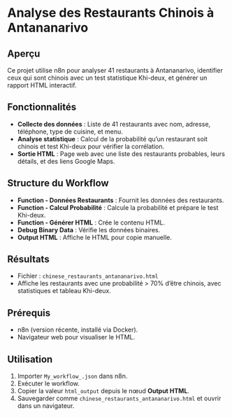 # Analyse des Restaurants Chinois à Antananarivo

## Aperçu
Ce projet utilise n8n pour analyser 41 restaurants à Antananarivo, identifier ceux qui sont chinois avec un test statistique Khi-deux, et générer un rapport HTML interactif.

## Fonctionnalités
- **Collecte des données** : Liste de 41 restaurants avec nom, adresse, téléphone, type de cuisine, et menu.
- **Analyse statistique** : Calcul de la probabilité qu’un restaurant soit chinois et test Khi-deux pour vérifier la corrélation.
- **Sortie HTML** : Page web avec une liste des restaurants probables, leurs détails, et des liens Google Maps.

## Structure du Workflow
- **Function - Données Restaurants** : Fournit les données des restaurants.
- **Function - Calcul Probabilité** : Calcule la probabilité et prépare le test Khi-deux.
- **Function - Générer HTML** : Crée le contenu HTML.
- **Debug Binary Data** : Vérifie les données binaires.
- **Output HTML** : Affiche le HTML pour copie manuelle.

## Résultats
- Fichier : `chinese_restaurants_antananarivo.html`
- Affiche les restaurants avec une probabilité > 70% d’être chinois, avec statistiques et tableau Khi-deux.

## Prérequis
- n8n (version récente, installé via Docker).
- Navigateur web pour visualiser le HTML.

## Utilisation
1. Importer `My_workflow_.json` dans n8n.
2. Exécuter le workflow.
3. Copier la valeur `html_output` depuis le nœud **Output HTML**.
4. Sauvegarder comme `chinese_restaurants_antananarivo.html` et ouvrir dans un navigateur.
